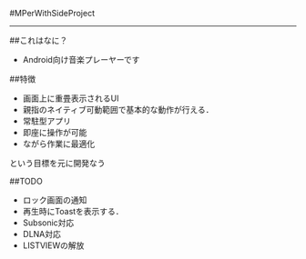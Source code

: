 #MPerWithSideProject
- - -

##これはなに？
- Android向け音楽プレーヤーです

##特徴
- 画面上に重畳表示されるUI
- 親指のネイティブ可動範囲で基本的な動作が行える．
- 常駐型アプリ
- 即座に操作が可能
- ながら作業に最適化

という目標を元に開発なう

##TODO
- ロック画面の通知
- 再生時にToastを表示する．
- Subsonic対応
- DLNA対応
- LISTVIEWの解放
